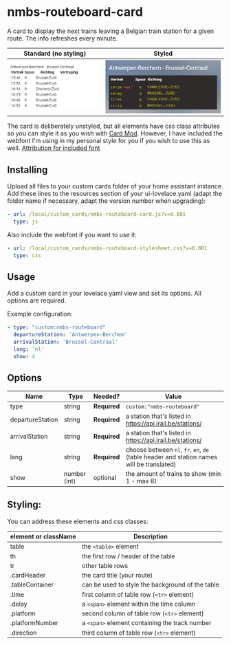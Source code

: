 # nmbs-routeboard-card
A card to display the next trains leaving a Belgian train station for a given route. The info refreshes every minute.

| Standard (no styling) | Styled
| --- | ---
| ![not styled](custom%20nmbs%20card%20no%20styling.png "not styled") | ![styled](custom%20nmbs%20card.png "styled")

The card is deliberately unstyled, but all elements have css class attributes so you can style it as you wish with [Card Mod](https://github.com/thomasloven/lovelace-card-mod).
However, I have included the webfont I'm using in my personal style for you if you wish to use this as well. [Attribution for included font](https://www.fontsquirrel.com/license/BPdots)

## Installing
Upload all files to your custom cards folder of your home assistant instance. Add these lines to the resources section of your ui-lovelace.yaml (adapt the folder name if necessary, adapt the version number when upgrading):

```yaml
- url: /local/custom_cards/nmbs-routeboard-card.js?v=0.001
  type: js
```
Also include the webfont if you want to use it:
```yaml
- url: /local/custom_cards/nmbs-routeboard-stylesheet.css?v=0.001
  type: css
```

## Usage
Add a custom card in your lovelace yaml view and set its options. All options are required.

Example configuration: 
```yaml
- type: "custom:nmbs-routeboard"
  departureStation: 'Antwerpen-Berchem'
  arrivalStation: 'Brussel-Centraal'
  lang: 'nl'
  show: 4
```

## Options

| Name | Type | Needed? | Value
| ---- | ---- | ------- | -----------
| type | string | **Required** | `custom:"nmbs-routeboard"`
| departureStation | string | **Required** | a station that's listed in https://api.irail.be/stations/
| arrivalStation | string | **Required** | a station that's listed in https://api.irail.be/stations/
| lang | string | **Required** | choose between `nl`, `fr`, `en`, `de`  (table header and station names will be translated)
| show | number (int) | optional | the amount of trains to show (min 1 - max 6)

## Styling:

You can address these elements and css classes:

| element or className | Description
| ---- | ----
| table | the `<table>` element
| th | the first row / header of the table
| tr | other table rows
| .cardHeader | the card title (your route)
| .tableContainer | can be used to style the background of the table
| .time |  first column of table row (`<tr>` element)
| .delay | a `<span>` element within the time column
| .platform | second column of table row (`<tr>` element)
| .platformNumber | a `<span>` element containing the track number
| .direction | third column of table row (`<tr>` element)


